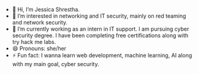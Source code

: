 - 👋 Hi, I’m Jessica Shrestha.
- 👀 I’m interested in networking and IT security, mainly on red teaming and network security.
- 🌱 I’m currently working as an intern in IT support. I am pursuing cyber security degree. I have been completing free certifications along with try hack me labs. 
- 😄 Pronouns: she/her
- ⚡ Fun fact: I wanna learn web development, machine learning, AI along with my main goal, cyber security.

<!---
jesi964/jesi964 is a ✨ special ✨ repository because its `README.md` (this file) appears on your GitHub profile.
You can click the Preview link to take a look at your changes.
--->
